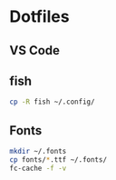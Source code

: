# Dotfiles

## VS Code

## fish

```bash
cp -R fish ~/.config/
```

## Fonts

```bash
mkdir ~/.fonts
cp fonts/*.ttf ~/.fonts/
fc-cache -f -v
```
